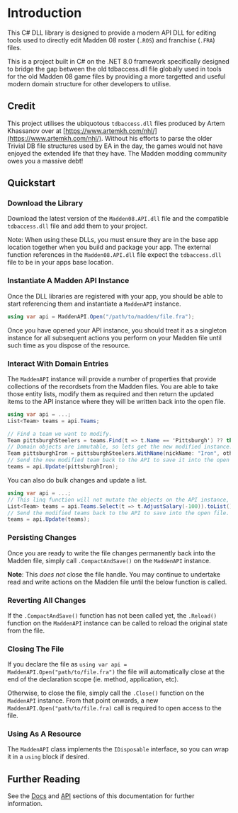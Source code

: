 # Introduction

This C# DLL library is designed to provide a modern API DLL for editing tools used to directly edit Madden 08 roster (`.ROS`) and franchise (`.FRA`) files.

This is a project built in C# on the .NET 8.0 framework specifically designed to bridge the gap between the old tdbaccess.dll file globally used in tools for the old Madden 08 game files by providing a more targetted and useful modern domain structure for other developers to utilise.

## Credit

This project utilises the ubiquotous `tdbaccess.dll` files produced by Artem Khassanov over at [https://www.artemkh.com/nhl/](https://www.artemkh.com/nhl/).  Without his efforts to parse the older Trivial DB file structures used by EA in the day, the games would not have enjoyed the extended life that they have.  The Madden modding community owes you a massive debt!

## Quickstart

### Download the Library

Download the latest version of the `Madden08.API.dll` file and the compatible `tdbaccess.dll` file and add them to your project.

Note: When using these DLLs, you must ensure they are in the base app location together when you build and package your app.  The external function references in the `Madden08.API.dll` file expect the `tdbaccess.dll` file to be in your apps base location.

### Instantiate A Madden API Instance

Once the DLL libraries are registered with your app, you should be able to start referencing them and instantiate a `MaddenAPI` instance.

```c#
using var api = MaddenAPI.Open("/path/to/madden/file.fra");
```

Once you have opened your API instance, you should treat it as a singleton instance for all subsequent actions you perform on your Madden file until such time as you dispose of the resource.

### Interact With Domain Entries

The `MaddenAPI` instance will provide a number of properties that provide collections of the recordsets from the Madden files.  You are able to take those entity lists, modify them as required and then return the updated items to the API instance where they will be written back into the open file.

```c#
using var api = ...;
List<Team> teams = api.Teams;

// Find a team we want to modify.
Team pittsburghSteelers = teams.Find(t => t.Name == 'Pittsburgh') ?? throw new InvalidOperationException("Could not find [ Pittsburgh Steelers ]");
// Domain objects are immutable, so lets get the new modified instance.
Team pittsburghIron = pittsburghSteelers.WithName(nickName: "Iron", otherName: "Iron");
// Send the new modified team back to the API to save it into the open file.
teams = api.Update(pittsburghIron);
```

You can also do bulk changes and update a list.

```c#
using var api = ...;
// This linq function will not mutate the objects on the API instance, but provide a localised immutable set to then return.
List<Team> teams = api.Teams.Select(t => t.AdjustSalary(-100)).toList();
// Send the modified teams back to the API to save into the open file.
teams = api.Update(teams);
```

### Persisting Changes

Once you are ready to write the file changes permanently back into the Madden file, simply call `.CompactAndSave()` on the `MaddenAPI` instance.

**Note**: This _does not_ close the file handle.  You may continue to undertake read and write actions on the Madden file until the below function is called.

### Reverting All Changes

If the `.CompactAndSave()` function has not been called yet, the `.Reload()` function on the `MaddenAPI` instance can be called to reload the original state from the file.

### Closing The File

If you declare the file as `using var api = MaddenAPI.Open("path/to/file.fra")` the file will automatically close at the end of the declaration scope (ie. method, application, etc).

Otherwise, to close the file, simply call the `.Close()` function on the `MaddenAPI` instance.  From that point onwards, a new `MaddenAPI.Open("path/to/file.fra)` call is required to open access to the file.

### Using As A Resource

The `MaddenAPI` class implements the `IDisposable` interface, so you can wrap it in a `using` block if desired.

## Further Reading

See the [Docs](/docs) and [API](/api) sections of this documentation for further information.